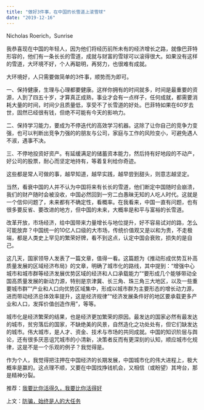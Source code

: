 ```yaml
---
title: "做好3件事，在中国的长雪道上滚雪球"
date: "2019-12-16"
---
```


Nicholas Roerich，Sunrise

  

我恭喜现在中国的年轻人，因为他们将经历前所未有的经济增长之路，就像巴菲特形容的，他们有一条长长的雪道，成就与财富的雪球可以滚得很大。如果没有这样的雪道，大环境不好，个人再聪明，再努力，也很难有成就。  

  

大环境好，人只需要做简单的3件事，顺势而为即可。

  

一、保持健康，生理与心理都要健康。这样你拥有的时间就多，时间是最重要的资源，人到了四五十岁，才算真正成熟，事业才会有一点样子，任何成就，都需要消耗大量的时间，时间少且质量低，享受不了长雪道的好处。巴菲特如果在60岁去世，固然已经很有钱，但绝不可能有今天的影响力。

  

二、保持学习能力，要成为不停迭代的高效学习机器。这除了让你自己的竞争力变强，也可以判断出竞争力强的的朋友与公司，家庭与工作的风险变小，可避免遇人不淑，遇事不决。

  

三、不停地投资好资产。有延缓满足的储蓄资本能力，然后持有好地段的不动产，好公司的股票，耐心而坚定地持有，等着复利给你奇迹。

  

这些都是常人可做的事，越早知道，越早实践，越早尝到甜头，则意志越坚定。

  

当然，看衰中国的人并不认为中国将来有长长的雪道，他们断定中国随时会崩溃，我们的财产随时会被没收，中国必然回到一穷二白愚昧无知的人吃人时代。这就是一个信仰问题了，未来都有不确定性，看概率。在我看来，中国一直有问题，也有很多要反省、要改进的地方，但中国的未来，大概率是和平与富裕的长雪道。

  

改革开放，市场经济，给中国带来力量增长与地位提升，好不容易试对的路，怎么可能放弃？中国统一的10亿人口级的大市场，传统价值观又是以和为贵，不走极端，都是人类史上罕见的繁荣好牌，看不到这点，认定中国会衰败，损失的是自己。

  

这几天，国家领导人发表了一篇文章，值得一看。这篇题为《推动形成优势互补高质量发展的区域经济布局》的文章，明确了城市化的路线，其中提到：“增强中心城市和城市群等经济发展优势区域的经济和人口承载能力”“要形成几个能够带动全国高质量发展的新动力源，特别是京津冀、长三角、珠三角三大地区，以及一些重要城市群”“产业和人口向优势区域集中，形成以城市群为主要形态的增长动力源，进而带动经济总体效率提升，这是经济规律”“经济发展条件好的地区要承载更多产业和人口，发挥价值创造作用”，等等。

  

城市化是经济繁荣的结果，也是经济更加繁荣的原因。最发达的国家必然有最发达的城市，贫穷落后的国家，不缺绝美的风景，自然造化之功处处有，但它们缺发达的城市。伟大城市，是人才、资金、技术与市场的共同成就。中国的知识阶层与舆论，还有很多厌恶诅咒城市的小清新，决策者反而有更深刻的认知，顺应城市化规律，这是不是一个乐观的例子？我觉得是。

  

作为个人，我觉得把注押在中国经济的长期发展，中国城市化的伟大进程上，极大概率是赢的。这点理不顺，又要在中国找挣钱机会，又相信（或盼望）其垮台，那是精神分裂。

  

推荐：[我要比你活得久，我要比你活得好](http://mp.weixin.qq.com/s?__biz=MjM5NDU0Mjk2MQ==&mid=2651622570&idx=1&sn=fa237dc0aa7f532a270c28c0153358bc&chksm=bd7e08b48a0981a2ab16de077cc638805ec284bd518044b3cbaee61c4a0250ce43d35ef540d0&scene=21#wechat_redirect)  

上文：[防骗，始终是人的大任务](http://mp.weixin.qq.com/s?__biz=MjM5NDU0Mjk2MQ==&mid=2651636665&idx=1&sn=0bb40cad79a4e869e17844f2713646bc&chksm=bd7e47a78a09ceb1d40412182d298233c421261c255109168dab5d5a71bfdecd72b0e1d71ec8&scene=21#wechat_redirect)
